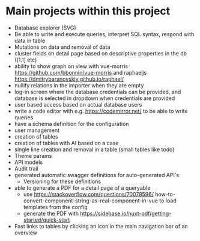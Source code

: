 # Main projects within this project

- Database explorer (SVG)
- Be able to write and execute queries, interpret SQL syntax, respond with data in table
- Mutations on data and removal of data
- cluster fields on detail page based on descriptive properties in the db ([1.1] etc)
- ability to show graph on view with vue-morris https://github.com/bbonnin/vue-morris and raphaeljs https://dmitrybaranovskiy.github.io/raphael/
- nullify relations in the importer when they are empty
- log-in screen where the database credentials can be provided, and database is selected in dropdown when credentials are provided
- user based access based on actual database users
- write a code editor with e.g. https://codemirror.net/ to be able to write queries
- have a schema definition for the configuration
- user management
- creation of tables
- creation of tables with AI based on a case
- single line creation and removal in a table (small tables like todo)
- Theme params
- API models 
- Audit trail
- generated automatic swagger definitions for auto-generated API's
  - Versioning for these definitions
- able to generate a PDF for a detail page of a queryable
  - use https://stackoverflow.com/questions/70078596/ how-to-convert-component-string-as-real-component-in-vue to load templates from the config
  - generate the PDF with https://sidebase.io/nuxt-pdf/getting-started/quick-start
- Fast links to tables by clicking an icon in the main navigation bar of an overview